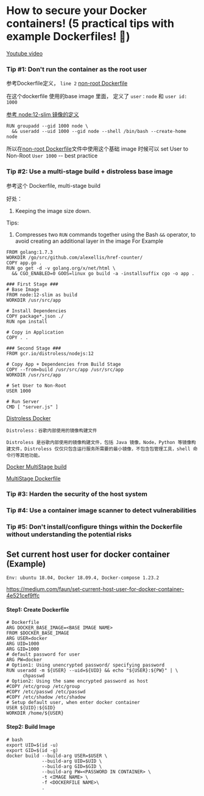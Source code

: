 # How to secure your Docker containers! (5 practical tips with example Dockerfiles! 🐳)

[Youtube video](https://www.youtube.com/watch?v=JE2PJbbpjsM "example video")

### Tip #1: Don't run the container as the root user

参考Dockerfile定义， `line 2` [non-root Dockerfile](Dockerfile.non-root "example") 

在这个dockerfile 使用的base image 里面， 定义了 `user：node` 和 `user id: 1000`

[参考 node:12-slim 镜像的定义](https://github.com/nodejs/docker-node/blob/31246f5f779cafa0930a1db04bd00d875d6a940d/12/stretch-slim/Dockerfile "定义了基础image的 user")

```
RUN groupadd --gid 1000 node \
  && useradd --uid 1000 --gid node --shell /bin/bash --create-home node
```

所以在[non-root Dockerfile](Dockerfile.non-root "example")文件中使用这个基础 image 时候可以 set User to Non-Root `User 1000` -- best practice


### Tip #2: Use a multi-stage build + distroless base image

参考这个 Dockerfile, multi-stage build 

好处： 
1. Keeping the image size down. 

Tips: 
1. Compresses two `RUN` commands together using the Bash `&&` operator, to avoid creating an additional layer in the image
For Example
```
FROM golang:1.7.3
WORKDIR /go/src/github.com/alexellis/href-counter/
COPY app.go .
RUN go get -d -v golang.org/x/net/html \
  && CGO_ENABLED=0 GOOS=linux go build -a -installsuffix cgo -o app .
``` 

```
### First Stage ###
# Base Image
FROM node:12-slim as build
WORKDIR /usr/src/app

# Install Dependencies
COPY package*.json ./
RUN npm install

# Copy in Application
COPY . .

### Second Stage ###
FROM gcr.io/distroless/nodejs:12

# Copy App + Dependencies from Build Stage
COPY --from=build /usr/src/app /usr/src/app
WORKDIR /usr/src/app

# Set User to Non-Root
USER 1000

# Run Server
CMD [ "server.js" ]
```

[Distroless Docker](https://www.youtube.com/watch?v=lviLZFciDv4 "2017 swampUP Sessions | Distroless Docker: Containerizing Apps, not VMs - Matthew Moore")

```
Distroless：谷歌内部使用的镜像构建文件

Distroless 是谷歌内部使用的镜像构建文件，包括 Java 镜像，Node，Python 等镜像构建文件，Distroless 仅仅只包含运行服务所需要的最小镜像，不包含包管理工具，shell 命令行等其他功能。
```

[Docker MultiStage build](https://docs.docker.com/develop/develop-images/multistage-build/ "multi stage")

[MultiStage Dockerfile](Dockerfile.distroless "example")

### Tip #3: Harden the security of the host system

### Tip #4: Use a container image scanner to detect vulnerabilities

### Tip #5: Don't install/configure things within the Dockerfile without understanding the potential risks


## Set current host user for docker container (Example)

`Env: ubuntu 18.04, Docker 18.09.4, Docker-compose 1.23.2`

https://medium.com/faun/set-current-host-user-for-docker-container-4e521cef9ffc

#### Step1: Create Dockerfile
```
# Dockerfile
ARG DOCKER_BASE_IMAGE=<BASE IMAGE NAME>
FROM $DOCKER_BASE_IMAGE
ARG USER=docker
ARG UID=1000
ARG GID=1000
# default password for user
ARG PW=docker
# Option1: Using unencrypted password/ specifying password
RUN useradd -m ${USER} --uid=${UID} && echo "${USER}:${PW}" | \
      chpasswd
# Option2: Using the same encrypted password as host
#COPY /etc/group /etc/group 
#COPY /etc/passwd /etc/passwd
#COPY /etc/shadow /etc/shadow
# Setup default user, when enter docker container
USER ${UID}:${GID}
WORKDIR /home/${USER}
```

#### Step2: Build Image 
```
# bash
export UID=$(id -u)
export GID=$(id -g)
docker build --build-arg USER=$USER \
             --build-arg UID=$UID \
             --build-arg GID=$GID \
             --build-arg PW=<PASSWORD IN CONTAINER> \
             -t <IMAGE NAME> \
             -f <DOCKERFILE NAME>\
             .
```

